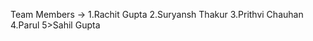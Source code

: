Team Members -> 1.Rachit Gupta
                2.Suryansh Thakur
                3.Prithvi Chauhan
                4.Parul
                5>Sahil Gupta
